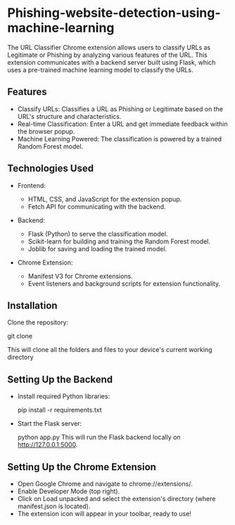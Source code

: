 # Phishing-website-detection-using-machine-learning

The URL Classifier Chrome extension allows users to classify URLs as Legitimate or Phishing by analyzing various features of the URL. This extension communicates with a backend server built using Flask, which uses a pre-trained machine learning model to classify the URLs.



## Features

- Classify URLs: Classifies a URL as Phishing or Legitimate based on the URL's structure and characteristics.
- Real-time Classification: Enter a URL and get immediate feedback within the browser popup.
- Machine Learning Powered: The classification is powered by a trained Random Forest model.

## Technologies Used 

- Frontend:

  - HTML, CSS, and JavaScript for the extension popup.
  - Fetch API for communicating with the backend.

- Backend:

  - Flask (Python) to serve the classification model.
  - Scikit-learn for building and training the Random Forest model.
  - Joblib for saving and loading the trained model.
 
- Chrome Extension:

  - Manifest V3 for Chrome extensions.
  - Event listeners and background scripts for extension functionality.

## Installation

Clone the repository:

git clone <repository-url>

This will clone all the folders and files to your device's current working directory

## Setting Up the Backend

- Install required Python libraries:

  pip install -r requirements.txt

- Start the Flask server:

  python app.py
  This will run the Flask backend locally on http://127.0.0.1:5000.

## Setting Up the Chrome Extension
- Open Google Chrome and navigate to chrome://extensions/.
- Enable Developer Mode (top right).
- Click on Load unpacked and select the extension's directory (where manifest.json is located).
- The extension icon will appear in your toolbar, ready to use!

  
